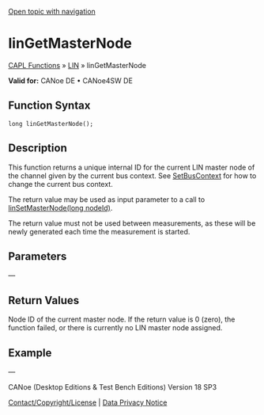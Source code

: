 [Open topic with navigation](../../../../../CANoeDEFamily.htm#Topics/CAPLFunctions/LIN/Functions/CAPLfunctionLINGetMasterNode.md)

# linGetMasterNode

[CAPL Functions](../../CAPLfunctions.md) » [LIN](../CAPLfunctionsLINOverview.md) » linGetMasterNode

**Valid for:** CANoe DE • CANoe4SW DE

## Function Syntax

```plaintext
long linGetMasterNode();
```

## Description

This function returns a unique internal ID for the current LIN master node of the channel given by the current bus context. See [SetBusContext](../../Other/Functions/CAPLfunctionSetBusContext.md) for how to change the current bus context.

The return value may be used as input parameter to a call to [linSetMasterNode(long nodeId)](CAPLfunctionLINSetMasterNode.md).

The return value must not be used between measurements, as these will be newly generated each time the measurement is started.

## Parameters

—

## Return Values

Node ID of the current master node. If the return value is 0 (zero), the function failed, or there is currently no LIN master node assigned.

## Example

—

CANoe (Desktop Editions & Test Bench Editions) Version 18 SP3

[Contact/Copyright/License](../../../Shared/ContactCopyrightLicense.md) | [Data Privacy Notice](https://www.vector.com/int/en/company/get-info/privacy-policy/)
